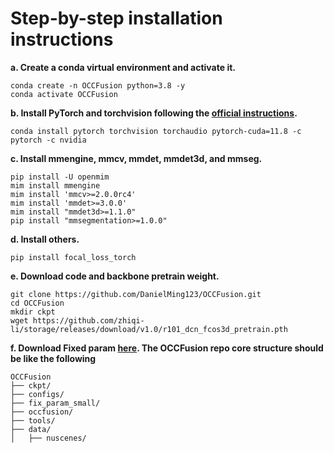 # Step-by-step installation instructions

**a. Create a conda virtual environment and activate it.**
```shell
conda create -n OCCFusion python=3.8 -y
conda activate OCCFusion
```

**b. Install PyTorch and torchvision following the [official instructions](https://pytorch.org/).**
```shell
conda install pytorch torchvision torchaudio pytorch-cuda=11.8 -c pytorch -c nvidia
```

**c. Install mmengine, mmcv, mmdet, mmdet3d, and mmseg.**
```shell
pip install -U openmim
mim install mmengine
mim install 'mmcv>=2.0.0rc4'
mim install 'mmdet>=3.0.0'
mim install "mmdet3d>=1.1.0"
pip install "mmsegmentation>=1.0.0"
```

**d. Install others.**
```shell
pip install focal_loss_torch
```
**e. Download code and backbone pretrain weight.**
```shell
git clone https://github.com/DanielMing123/OCCFusion.git
cd OCCFusion
mkdir ckpt
wget https://github.com/zhiqi-li/storage/releases/download/v1.0/r101_dcn_fcos3d_pretrain.pth
```
**f. Download Fixed param [here](https://drive.google.com/drive/folders/15riDPe25gVZ79jGeamfftBrzRBbcfQjP?usp=sharing). The OCCFusion repo core structure should be like the following**
```
OCCFusion
├── ckpt/
├── configs/
├── fix_param_small/
├── occfusion/
├── tools/
├── data/
│   ├── nuscenes/
```
